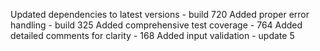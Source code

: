 
Updated dependencies to latest versions - build 720
Added proper error handling - build 325
Added comprehensive test coverage - 764
Added detailed comments for clarity - 168
Added input validation - update 5
